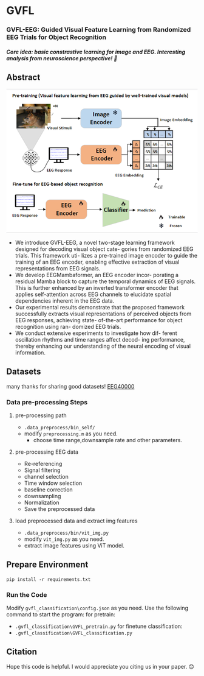 # GVFL
### GVFL-EEG: Guided Visual Feature Learning from Randomized EEG Trials for Object Recognition

##### Core idea: basic constrastive learning for image and EEG. Interesting analysis from neuroscience perspective! 🤣

## Abstract
![alt text](framework.png)

- We introduce GVFL-EEG, a novel two-stage learning
framework designed for decoding visual object cate-
gories from randomized EEG trials. This framework uti-
lizes a pre-trained image encoder to guide the training of
an EEG encoder, enabling effective extraction of visual
representations from EEG signals.
- We develop EEGMambaformer, an EEG encoder incor-
porating a residual Mamba block to capture the temporal
dynamics of EEG signals. This is further enhanced by an
inverted transformer encoder that applies self-attention
across EEG channels to elucidate spatial dependencies
inherent in the EEG data.
- Our experimental results demonstrate that the proposed
framework successfully extracts visual representations of
perceived objects from EEG responses, achieving state-
of-the-art performance for object recognition using ran-
domized EEG trials.
- We conduct extensive experiments to investigate how dif-
ferent oscillation rhythms and time ranges affect decod-
ing performance, thereby enhancing our understanding
of the neural encoding of visual information.

## Datasets
many thanks for sharing good datasets!
[EEG40000](https://ieee-dataport.org/open-access/dataset-object-classification-randomized-eeg-trials)



### Data pre-processing Steps
1. pre-processing path
   - `.data_preprocess/bin_self/`
   - modify `preprocessing.m` as you need.
     - choose time range,downsample rate and other parameters.
2. pre-processing EEG data 
     - Re-referencing
     - Signal filtering
     - channel selection
     - Time window selection
     - baseline correction
     - downsampling
     - Normalization
     - Save the preprocessed data

3. load preprocessed data and extract img features
   - `.data_preprocess/bin/vit_img.py`
   - modify `vit_img.py` as you need.
   - extract image features using ViT model.


## Prepare Environment
~~~
pip install -r requirements.txt
~~~

### Run the Code
Modify `gvfl_classification\config.json` as you need.
Use the following command to start the program:
for pretrain:
  - `.gvfl_classification\GVFL_pretrain.py`
for finetune classification:
  - `.gvfl_classification\GVFL_classification.py`


## Citation
Hope this code is helpful. I would appreciate you citing us in your paper. 😊

<!-- ## Acknowledgement

## References

## License -->